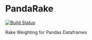 PandaRake
=========

[![Build Status](https://api.shippable.com/projects/53fc93ef01ccfec7086f2f18/badge/master)](https://www.shippable.com/projects/53fc93ef01ccfec7086f2f18)

Rake Weighting for Pandas Dataframes
